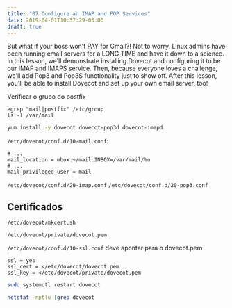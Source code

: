```yaml
---
title: "07 Configure an IMAP and POP Services"
date: 2019-04-01T10:37:29-03:00
draft: true
---
```


But what if your boss won't PAY for Gmail?! Not to worry, Linux admins have been running email servers for a LONG TIME and have it down to a science. In this lesson, we'll demonstrate installing Dovecot and configuring it to be our IMAP and IMAPS service. Then, because everyone loves a challenge, we'll add Pop3 and Pop3S functionality just to show off. After this lesson, you'll be able to install Dovecot and set up your own email server, too!

Verificar o grupo do postfix
```
egrep "mail|postfix" /etc/group
ls -l /var/mail
```

```bash
yum install -y dovecot dovecot-pop3d dovecot-imapd
```

`/etc/dovecot/conf.d/10-mail.conf`:
```
# ...
mail_location = mbox:~/mail:INBOX=/var/mail/%u
# ...
mail_privileged_user = mail
```

`/etc/dovecot/conf.d/20-imap.conf` 
`/etc/dovecot/conf.d/20-pop3.conf`

## Certificados

`/etc/dovecot/mkcert.sh`

`/etc/dovecot/private/dovecot.pem`

`/etc/dovecot/conf.d/10-ssl.conf` deve apontar para o dovecot.pem

```
ssl = yes
ssl_cert = </etc/dovecot/dovecot.pem
ssl_key = </etc/dovecot/private/dovecot.pem
```

```bash
sudo systemctl restart dovecot

netstat -nptlu |grep dovecot
```

